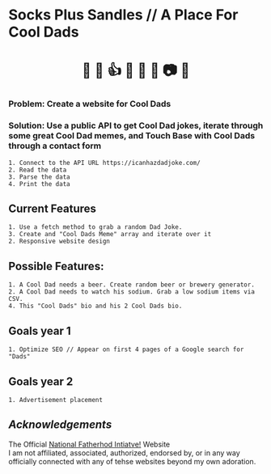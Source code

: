 
# **Socks Plus Sandles // A Place For Cool Dads**  
# <p align="center"> :muscle: :walking: :thumbsup: :beers: :doughnut: :metal: :camera: :briefcase:</p>

### Problem: Create a website for Cool Dads
### Solution: Use a public API to get Cool Dad jokes, iterate through some great Cool Dad memes, and Touch Base with Cool Dads through a contact form

    1. Connect to the API URL https://icanhazdadjoke.com/
    2. Read the data
    3. Parse the data
    4. Print the data

## Current Features 
    1. Use a fetch method to grab a random Dad Joke.
    3. Create and "Cool Dads Meme" array and iterate over it 
    2. Responsive website design

## Possible Features: 
    1. A Cool Dad needs a beer. Create random beer or brewery generator.
    2. A Cool Dad needs to watch his sodium. Grab a low sodium items via CSV.  
    4. This "Cool Dads" bio and his 2 Cool Dads bio.

## Goals year 1
    1. Optimize SEO // Appear on first 4 pages of a Google search for "Dads"
## Goals year 2
    1. Advertisement placement

## *Acknowledgements*
The Official [National Fatherhod Intiatve!](https://www.fatherhood.org/) Website    
I am not affiliated, associated, authorized, endorsed by, or in any way officially connected with any of tehse websites beyond my own adoration.